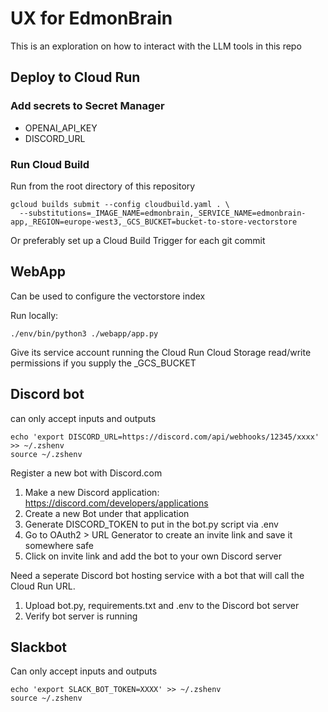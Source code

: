 # UX for EdmonBrain

This is an exploration on how to interact with the LLM tools in this repo

## Deploy to Cloud Run

### Add secrets to Secret Manager

* OPENAI_API_KEY
* DISCORD_URL

### Run Cloud Build

Run from the root directory of this repository

```
gcloud builds submit --config cloudbuild.yaml . \
  --substitutions=_IMAGE_NAME=edmonbrain,_SERVICE_NAME=edmonbrain-app,_REGION=europe-west3,_GCS_BUCKET=bucket-to-store-vectorstore
```

Or preferably set up a Cloud Build Trigger for each git commit


## WebApp

Can be used to configure the vectorstore index

Run locally:

```
./env/bin/python3 ./webapp/app.py   
```

Give its service account running the Cloud Run Cloud Storage read/write permissions if you supply the _GCS_BUCKET

## Discord bot

can only accept inputs and outputs

```
echo 'export DISCORD_URL=https://discord.com/api/webhooks/12345/xxxx' >> ~/.zshenv
source ~/.zshenv
```

Register a new bot with Discord.com

1. Make a new Discord application: https://discord.com/developers/applications
1. Create a new Bot under that application
1. Generate DISCORD_TOKEN to put in the bot.py script via .env
1. Go to OAuth2 > URL Generator to create an invite link and save it somewhere safe
1. Click on invite link and add the bot to your own Discord server

Need a seperate Discord bot hosting service with a bot that will call the Cloud Run URL.

1. Upload bot.py, requirements.txt and .env to the Discord bot server
1. Verify bot server is running



## Slackbot

Can only accept inputs and outputs

```
echo 'export SLACK_BOT_TOKEN=XXXX' >> ~/.zshenv
source ~/.zshenv
```
